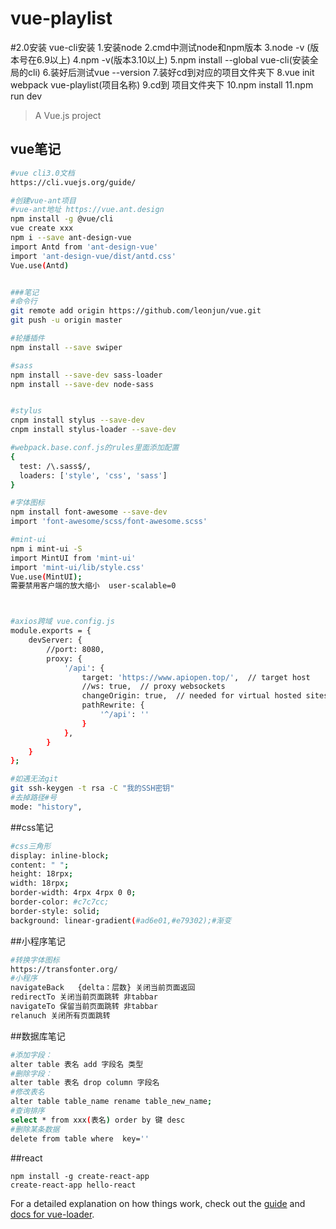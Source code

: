 # vue-playlist

#2.0安装
vue-cli安装
1.安装node
2.cmd中测试node和npm版本
3.node -v  (版本号在6.9以上)
4.npm -v(版本3.10以上)
5.npm install --global vue-cli(安装全局的cli)
6.装好后测试vue --version
7.装好cd到对应的项目文件夹下
8.vue init webpack vue-playlist(项目名称)
9.cd到 项目文件夹下
10.npm install
11.npm run dev

> A Vue.js project


## vue笔记

``` bash
#vue cli3.0文档
https://cli.vuejs.org/guide/

#创建vue-ant项目
#vue-ant地址 https://vue.ant.design
npm install -g @vue/cli
vue create xxx
npm i --save ant-design-vue
import Antd from 'ant-design-vue'
import 'ant-design-vue/dist/antd.css'
Vue.use(Antd)


###笔记
#命令行
git remote add origin https://github.com/leonjun/vue.git
git push -u origin master

#轮播插件
npm install --save swiper

#sass
npm install --save-dev sass-loader
npm install --save-dev node-sass


#stylus
cnpm install stylus --save-dev
cnpm install stylus-loader --save-dev

#webpack.base.conf.js的rules里面添加配置
{
  test: /\.sass$/,
  loaders: ['style', 'css', 'sass']
}

#字体图标
npm install font-awesome --save-dev
import 'font-awesome/scss/font-awesome.scss'

#mint-ui
npm i mint-ui -S
import MintUI from 'mint-ui'
import 'mint-ui/lib/style.css'
Vue.use(MintUI);
需要禁用客户端的放大缩小  user-scalable=0



#axios跨域 vue.config.js
module.exports = {
    devServer: {
        //port: 8080,
        proxy: {
            '/api': {
                target: 'https://www.apiopen.top/',  // target host
                //ws: true,  // proxy websockets 
                changeOrigin: true,  // needed for virtual hosted sites
                pathRewrite: {
                    '^/api': ''  
                }
            },
        }
    }
};

#如遇无法git
git ssh-keygen -t rsa -C "我的SSH密钥"
#去掉路径#号
mode: "history",

```
##css笔记
```bash
#css三角形
display: inline-block;
content: " ";
height: 18rpx;
width: 18rpx;
border-width: 4rpx 4rpx 0 0;
border-color: #c7c7cc;
border-style: solid;
background: linear-gradient(#ad6e01,#e79302);#渐变

```
##小程序笔记
```bash
#转换字体图标
https://transfonter.org/
#小程序
navigateBack   {delta：层数} 关闭当前页面返回
redirectTo 关闭当前页面跳转 非tabbar
navigateTo 保留当前页面跳转 非tabbar
relanuch 关闭所有页面跳转

```
##数据库笔记
``` bash
#添加字段：
alter table 表名 add 字段名 类型
#删除字段：
alter table 表名 drop column 字段名
#修改表名
alter table table_name rename table_new_name;
#查询排序
select * from xxx(表名) order by 键 desc
#删除某条数据
delete from table where  key='' 
```
##react
```
npm install -g create-react-app
create-react-app hello-react
```

For a detailed explanation on how things work, check out the [guide](http://vuejs-templates.github.io/webpack/) and [docs for vue-loader](http://vuejs.github.io/vue-loader).
